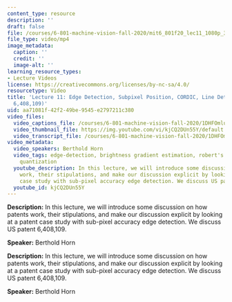 ```yaml
---
content_type: resource
description: ''
draft: false
file: /courses/6-801-machine-vision-fall-2020/mit6_801f20_lec11_1080p_360p_16_9.mp4
file_type: video/mp4
image_metadata:
  caption: ''
  credit: ''
  image-alt: ''
learning_resource_types:
- Lecture Videos
license: https://creativecommons.org/licenses/by-nc-sa/4.0/
resourcetype: Video
title: 'Lecture 11: Edge Detection, Subpixel Position, CORDIC, Line Detection (US
  6,408,109)'
uid: aa71081f-42f2-49be-9545-e2797211c380
video_files:
  video_captions_file: /courses/6-801-machine-vision-fall-2020/1DHFOmlu6elDyOVPkcq_dyQNQAW5b-Cp0_transcript.webvtt
  video_thumbnail_file: https://img.youtube.com/vi/kjCQ2DUn55Y/default.jpg
  video_transcript_file: /courses/6-801-machine-vision-fall-2020/1DHFOmlu6elDyOVPkcq_dyQNQAW5b-Cp0_transcript.pdf
video_metadata:
  video_speakers: Berthold Horn
  video_tags: edge-detection, brightness gradient estimation, robert's cross, octant
    quantization
  youtube_description: In this lecture, we will introduce some discussion on how patents
    work, their stipulations, and make our discussion explicit by looking at a patent
    case study with sub-pixel accuracy edge detection. We discuss US patent 6,408,109.
  youtube_id: kjCQ2DUn55Y
---
```

**Description:** In this lecture, we will introduce some discussion on how patents work, their stipulations, and make our discussion explicit by looking at a patent case study with sub-pixel accuracy edge detection. We discuss US patent 6,408,109.

**Speaker:** Berthold Horn

**Description:** In this lecture, we will introduce some discussion on how patents work, their stipulations, and make our discussion explicit by looking at a patent case study with sub-pixel accuracy edge detection. We discuss US patent 6,408,109.

**Speaker:** Berthold Horn

